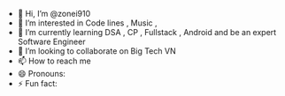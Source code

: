 - 👋 Hi, I’m @zonei910
- 👀 I’m interested in Code lines , Music , 
- 🌱 I’m currently learning DSA , CP , Fullstack , Android and be an expert Software Engineer 
- 💞️ I’m looking to collaborate on Big Tech VN
- 📫 How to reach me 
- 😄 Pronouns: 
- ⚡ Fun fact: 

<!---
zonei910/zonei910 is a ✨ special ✨ repository because its `README.md` (this file) appears on your GitHub profile.
You can click the Preview link to take a look at your changes.
--->
